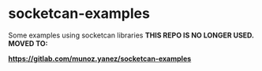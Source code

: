# socketcan-examples
Some examples using socketcan libraries
 **THIS REPO IS NO LONGER USED. MOVED TO:**

**https://gitlab.com/munoz.yanez/socketcan-examples**

